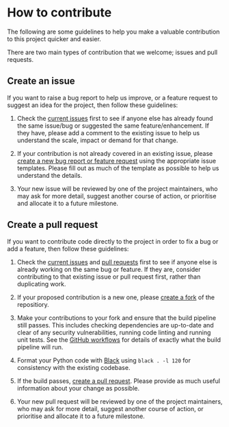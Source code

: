 # How to contribute

The following are some guidelines to help you make a valuable contribution to this project quicker and easier.

There are two main types of contribution that we welcome; issues and pull requests.

## Create an issue

If you want to raise a bug report to help us improve, or a feature request to suggest an idea for the project, then follow these guidelines:

1. Check the [current issues](https://github.com/LandRegistry/govuk-frontend-jinja/issues) first to see if anyone else has already found the same issue/bug or suggested the same feature/enhancement. If they have, please add a comment to the existing issue to help us understand the scale, impact or demand for that change.

2. If your contribution is not already covered in an existing issue, please [create a new bug report or feature request](https://github.com/LandRegistry/govuk-frontend-jinja/issues/new/choose) using the appropriate issue templates. Please fill out as much of the template as possible to help us understand the details.

3. Your new issue will be reviewed by one of the project maintainers, who may ask for more detail, suggest another course of action, or prioritise and allocate it to a future milestone.

## Create a pull request

If you want to contribute code directly to the project in order to fix a bug or add a feature, then follow these guidelines:

1. Check the [current issues](https://github.com/LandRegistry/govuk-frontend-jinja/issues) and [pull requests](https://github.com/LandRegistry/govuk-frontend-jinja/pulls) first to see if anyone else is already working on the same bug or feature. If they are, consider contributing to that existing issue or pull request first, rather than duplicating work.

2. If your proposed contribution is a new one, please [create a fork](https://guides.github.com/activities/forking/) of the repositiory.

3. Make your contributions to your fork and ensure that the build pipeline still passes. This includes checking dependencies are up-to-date and clear of any security vulnerabilities, running code linting and running unit tests. See the [GitHub workflows](.github/workflows) for details of exactly what the build pipeline will run.

4. Format your Python code with [Black](https://pypi.org/project/black/) using `black . -l 120` for consistency with the existing codebase.

5. If the build passes, [create a pull request](https://guides.github.com/activities/forking/#making-a-pull-request). Please provide as much useful information about your change as possible.

6. Your new pull request will be reviewed by one of the project maintainers, who may ask for more detail, suggest another course of action, or prioritise and allocate it to a future milestone.
